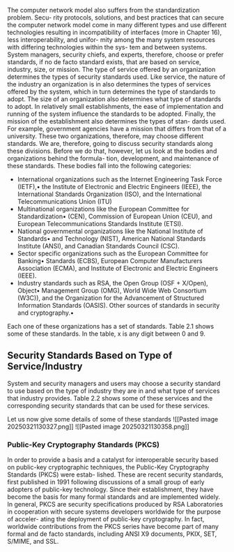 The computer network model also suffers from the standardization problem. Secu- rity protocols, solutions, and best practices that can secure the computer network model come in many different types and use different technologies resulting in incompatibility of interfaces (more in Chapter 16), less interoperability, and unifor- mity among the many system resources with differing technologies within the sys- tem and between systems. System managers, security chiefs, and experts, therefore, choose or prefer standards, if no de facto standard exists, that are based on service, industry, size, or mission. The type of service offered by an organization determines the types of security standards used. Like service, the nature of the industry an organization is in also determines the types of services offered by the system, which in turn determines the type of standards to adopt. The size of an organization also determines what type of standards to adopt. In relatively small establishments, the ease of implementation and running of the system influence the standards to be adopted. Finally, the mission of the establishment also determines the types of stan- dards used. For example, government agencies have a mission that differs from that of a university. These two organizations, therefore, may choose different standards. We are, therefore, going to discuss security standards along these divisions. Before we do that, however, let us look at the bodies and organizations behind the formula- tion, development, and maintenance of these standards. These bodies fall into the following categories:

- International organizations such as the Internet Engineering Task Force (IETF),• the Institute of Electronic and Electric Engineers (IEEE), the International Standards Organization (ISO), and the International Telecommunications Union (ITU)
- Multinational organizations like the European Committee for Standardization• (CEN), Commission of European Union (CEU), and European Telecommunications Standards Institute (ETSI). 
- National governmental organizations like the National Institute of Standards• and Technology (NIST), American National Standards Institute (ANSI), and Canadian Standards Council (CSC). 
- Sector specific organizations such as the European Committee for Banking• Standards (ECBS), European Computer Manufacturers Association (ECMA), and Institute of Electronic and Electric Engineers (IEEE). 
- Industry standards such as RSA, the Open Group (OSF + X/Open), Object• Management Group (OMG), World Wide Web Consortium (W3C)), and the Organization for the Advancement of Structured Information Standards (OASIS). Other sources of standards in security and cryptography.• 

Each one of these organizations has a set of standards. Table 2.1 shows some of these standards. In the table, x is any digit between 0 and 9.

## Security Standards Based on Type of Service/Industry

System and security managers and users may choose a security standard to use based on the type of industry they are in and what type of services that industry provides. Table 2.2 shows some of these services and the corresponding security standards that can be used for these services.

Let us now give some details of some of these standards
![[Pasted image 20250321130327.png]]
![[Pasted image 20250321130358.png]]
### Public-Key Cryptography Standards (PKCS)

In order to provide a basis and a catalyst for interoperable security based on public-key cryptographic techniques, the Public-Key Cryptography Standards (PKCS) were estab- lished. These are recent security standards, first published in 1991 following discussions of a small group of early adopters of public-key technology. Since their establishment, they have become the basis for many formal standards and are implemented widely. In general, PKCS are security specifications produced by RSA Laboratories in cooperation with secure systems developers worldwide for the purpose of acceler- ating the deployment of public-key cryptography. In fact, worldwide contributions from the PKCS series have become part of many formal and de facto standards, including ANSI X9 documents, PKIX, SET, S/MIME, and SSL.